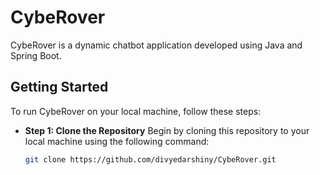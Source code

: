 # CybeRover
CybeRover is a dynamic chatbot application developed using Java and Spring Boot.
## Getting Started

To run CybeRover on your local machine, follow these steps:

- **Step 1: Clone the Repository**
  Begin by cloning this repository to your local machine using the following command:
  ```bash
  git clone https://github.com/divyedarshiny/CybeRover.git
